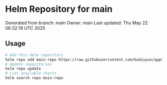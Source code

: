 # Helm Repository for main
Generated from branch: main
Owner: main
Last updated: Thu May 22 06:32:19 UTC 2025

## Usage
```bash
# Add this Helm repository
helm repo add main-repo https://raw.githubusercontent.com/budiuyun/appStore/helm-main/
# Update repositories
helm repo update
# List available charts
helm search repo main-repo
```
